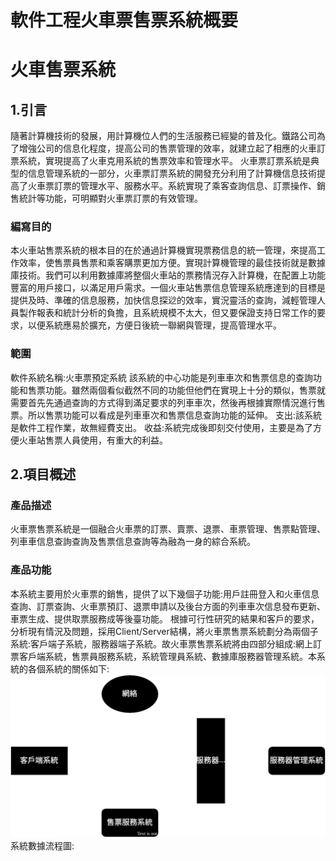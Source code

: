 # 軟件工程火車票售票系統概要
# 火車售票系統
## 1.引言
隨著計算機技術的發展，用計算機位人們的生活服務已經變的普及化。鐵路公司為了增強公司的信息化程度，提高公司的售票管理的效率，就建立起了相應的火車訂票系統，實現提高了火車克用系統的售票效率和管理水平。
火車票訂票系統是典型的信息管理系統的一部分，火車票訂票系統的開發充分利用了計算機信息技術提高了火車票訂票的管理水平、服務水平。系統實現了乘客查詢信息、訂票操作、銷售統計等功能，可明顯對火車票訂票的有效管理。
### 編寫目的
本火車站售票系統的根本目的在於通過計算機實現票務信息的統一管理，來提高工作效率，使售票員售票和乘客購票更加方便。實現計算機管理的最佳技術就是數據庫技術。我們可以利用數據庫將整個火車站的票務情況存入計算機，在配置上功能豐富的用戶接口，以滿足用戶需求。一個火車站售票信息管理系統應達到的目標是提供及時、準確的信息服務，加快信息探逤的效率，實況靈活的查詢，減輕管理人員製作報表和統計分析的負擔，且系統規模不太大，但又要保證支持日常工作的要求，以便系統應易於擴充，方便日後統一聯網與管理，提高管理水平。
### 範圍
軟件系統名稱:火車票預定系統
該系統的中心功能是列車車次和售票信息的查詢功能和售票功能。雖然兩個看似截然不同的功能但他們在實現上十分的類似，售票就需要首先先通過查詢的方式得到滿足要求的列車車次，然後再根據實際情況進行售票。所以售票功能可以看成是列車車次和售票信息查詢功能的延伸。
支出:該系統是軟件工程作業，故無經費支出。
收益:系統完成後即刻交付使用，主要是為了方便火車站售票人員使用，有重大的利益。

## 2.項目概述
### 產品描述
火車票售票系統是一個融合火車票的訂票、賣票、退票、車票管理、售票點管理、列車車信息查詢查詢及售票信息查詢等為融為一身的綜合系統。
### 產品功能
本系統主要用於火車票的銷售，提供了以下幾個子功能:用戶註冊登入和火車信息查詢、訂票查詢、火車票預訂、退票申請以及後台方面的列車車次信息發布更新、車票生成、提供取票服務成等後臺功能。
根據可行性研究的結果和客戶的要求，分析現有情況及問題，採用Client/Server結構，將火車票售票系統劃分為兩個子系統:客戶端子系統，服務器端子系統。故火車票售票系統將由四部分組成:網上訂票客戶端系統，售票員服務系統，系統管理員系統、數據庫服務器管理系統。本系統的各個系統的關係如下:![](https://github.com/0senyu0/final-report/blob/main/%E7%81%AB%E8%BB%8A%E7%B3%BB%E7%B5%B1%E9%97%9C%E4%BF%82%E5%9C%96.drawio.svg)
系統數據流程圖:
